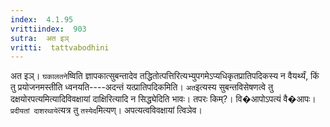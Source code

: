 ```yaml
---
index:  4.1.95
vrittiindex:  903
sutra:  अत इञ्
vritti:  tattvabodhini 
---
```


अत इञ्। `घकालतने`ष्विति ज्ञापकात्सुबन्तादेव तद्धितोत्पत्तिरित्यभ्युपगमेऽप्यधिकृतप्रातिपदिकस्य न वैयर्थ्यं, किं तु प्रयोजनमस्तीति ध्वनयति----अदन्तं यत्प्रातिपदिकमिति। `अत`इत्यस्य सुबन्तविसेषणत्वे तु दक्षयोरपत्यमित्यादिविवक्षायां दाक्षिरित्यादि न सिद्ध्येदिति भावः। तपरः किम्?। वि�आपोऽपत्यं वै�आपः। `प्रदीयतां दाशरथाये`त्यत्र तु `तस्येद`मित्यण्। अपत्यत्वविवक्षायां त्विञेव।

